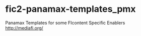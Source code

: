 # fic2-panamax-templates_pmx
Panamax Templates for some FIcontent Specific Enablers  http://mediafi.org/  
